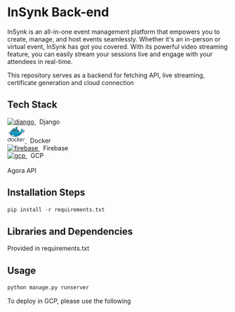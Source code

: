# InSynk Back-end

InSynk is an all-in-one event management platform that empowers you to create, manage, and host events seamlessly. Whether it's an in-person or virtual event, InSynk has got you covered. With its powerful video streaming feature, you can easily stream your sessions live and engage with your attendees in real-time.

This repository serves as a backend for fetching API, live streaming, certificate generation and cloud connection

## Tech Stack
<p align="left"> <a href="https://www.djangoproject.com/" target="_blank" rel="noreferrer"> <img src="https://cdn.worldvectorlogo.com/logos/django.svg" alt="django" width="40" height="40"/> </a> &nbsp Django <br>
<a href="https://www.docker.com/" target="_blank" rel="noreferrer"> <img src="https://raw.githubusercontent.com/devicons/devicon/master/icons/docker/docker-original-wordmark.svg" alt="docker" width="40" height="40"/> </a>&nbsp Docker <br>
<a href="https://firebase.google.com/" target="_blank" rel="noreferrer"> <img src="https://www.vectorlogo.zone/logos/firebase/firebase-icon.svg" alt="firebase" width="40" height="40"/> </a> &nbsp Firebase<br> 
<a href="https://cloud.google.com" target="_blank" rel="noreferrer"> <img src="https://www.vectorlogo.zone/logos/google_cloud/google_cloud-icon.svg" alt="gcp" width="40" height="40"/> </a> &nbsp GCP <br> <br>
Agora API

## Installation Steps

```Python
pip install -r requirements.txt
```
## Libraries and Dependencies
Provided in requirements.txt

## Usage

```bash
python manage.py runserver
```
To deploy in GCP, please use the following 

```bash

```
